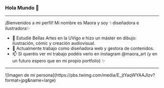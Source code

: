 ### Hola Mundo 👋
<hr>
¡Bienvenidos a mi perfil! Mi nombre es Maora y soy ✨diseñadora e ilustradora✨ 

- 🔭 Estudié Bellas Artes en la UVigo e hizo un máster en dibujo: ilustración, cómic y creación audiovisual.
- 🌱 Actualmente trabajo como diseñadora web y gestora de contenidos.
- 📫 Si queréis ver mi trabajo podéis verlo en instagram @maora_art (y en un futuro espero que en mi propio portfolio) ✨
<hr>
![Imagen de mi persona](https://pbs.twimg.com/media/E_jtYaqWYAAJIzv?format=jpg&name=large)

<!--
**maora131/maora131** is a ✨ _special_ ✨ repository because its `README.md` (this file) appears on your GitHub profile.

Here are some ideas to get you started:

- 🔭 I’m currently working on ...
- 🌱 I’m currently learning ...
- 👯 I’m looking to collaborate on ...
- 🤔 I’m looking for help with ...
- 💬 Ask me about ...
- 📫 How to reach me: ...
- 😄 Pronouns: ...
- ⚡ Fun fact: ...
-->
